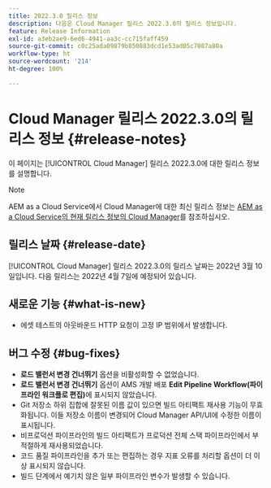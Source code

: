 ```yaml
---
title: 2022.3.0 릴리스 정보
description: 다음은 Cloud Manager 릴리스 2022.3.0의 릴리스 정보입니다.
feature: Release Information
exl-id: a3eb2ae9-6ed6-4941-aa3c-cc715faff459
source-git-commit: c0c25ada09879b850883dcd1e53ad05c7087a80a
workflow-type: ht
source-wordcount: '214'
ht-degree: 100%

---
```


# Cloud Manager 릴리스 2022.3.0의 릴리스 정보 {#release-notes}

이 페이지는 [!UICONTROL Cloud Manager] 릴리스 2022.3.0에 대한 릴리스 정보를 설명합니다.

>[!NOTE]
>
>AEM as a Cloud Service에서 Cloud Manager에 대한 최신 릴리스 정보는 [AEM as a Cloud Service의 현재 릴리스 정보의 Cloud Manager](https://experienceleague.adobe.com/docs/experience-manager-cloud-service/content/implementing/using-cloud-manager/release-notes-cloud-manager/release-notes-cm-current.html)를 참조하십시오.

## 릴리스 날짜 {#release-date}

[!UICONTROL Cloud Manager] 릴리스 2022.3.0의 릴리스 날짜는 2022년 3월 10일입니다. 다음 릴리스는 2022년 4월 7일에 예정되어 있습니다.

## 새로운 기능 {#what-is-new}

* 에셋 테스트의 아웃바운드 HTTP 요청이 고정 IP 범위에서 발생합니다.


## 버그 수정 {#bug-fixes}

* **로드 밸런서 변경 건너뛰기** 옵션을 비활성화할 수 없었습니다.
* **로드 밸런서 변경 건너뛰기** 옵션이 AMS 개발 배포 **Edit Pipeline Workflow(파이프라인 워크플로 편집)**&#x200B;에 표시되지 않았습니다.
* Git 저장소 하위 집합에 잘못된 이름 값이 있으면 빌드 아티팩트 재사용 기능이 무효화됩니다. 이들 저장소 이름이 변경되어 Cloud Manager API/UI에 수정한 이름이 표시됩니다.
* 비프로덕션 파이프라인의 빌드 아티팩트가 프로덕션 전체 스택 파이프라인에서 부적절하게 재사용되었습니다.
* 코드 품질 파이프라인을 추가 또는 편집하는 경우 지표 오류를 처리할 옵션이 더 이상 표시되지 않습니다.
* 빌드 단계에서 예기치 않은 일부 파이프라인 변수가 발생할 수 있습니다.
